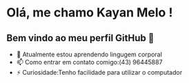 # Olá, me chamo Kayan Melo !  
## Bem vindo ao meu perfil GitHub 👋 
- 🌱 Atualmente estou aprendendo lingugem corporal
- 📫 Como entrar em contato comigo:(43) 96445887
- ⚡ Curiosidade:Tenho facilidade para utilizar o computador
